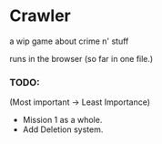 # Crawler

a wip game about crime n' stuff

runs in the browser (so far in one file.)

### TODO:

(Most important -> Least Importance)
- Mission 1 as a whole.
- Add Deletion system.

